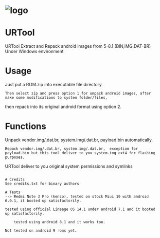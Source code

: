 # ![logo](https://i.imgur.com/S4cW9Z6.png)

# URTool
URTool Extract and Repack android images from 5-8.1 (BIN,IMG,DAT-BR) Under Windows environment


# Usage
Just put a ROM.zip into executable file directory.
```
Then select zip and press option 1 for unpack android images, after make some modifications to system folder/files,
```
then repack into its original android format using option 2.

# Functions
Unpack vendor.img/.dat.br, system.img/.dat.br, payload.bin automatically.
```
Repack vendor.img/.dat.br, system.img/.dat.br,  exception for payload.bin but this tool deliver to you system.img ext4 for flashing purposes.
```
URTool deliver to you original system permissions and symlinks
```

# Credits
See credits.txt for binary authors

# Tests
--> Redmi Note 3 Pro (kenzo), tested on stock Miui 10 with android 6.0.1, it booted up satisfactorily.
```
    tested using official Lineage OS 14.1 under android 7.1 and it booted up satisfactorily.
```
    tested using android 8.1 and it works too.
```
	Not tested on android 9 roms yet.

